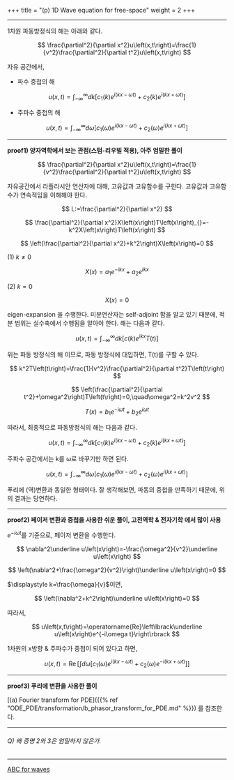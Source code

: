 +++
title = "(p) 1D Wave equation for free-space"
weight = 2
+++

---

1차원 파동방정식의 해는 아래와 같다.

$$
\frac{\partial^2}{\partial x^2}u\left(x,t\right)=\frac{1}{v^2}\frac{\partial^2}{\partial t^2}u\left(x,t\right)
$$

자유 공간에서,

- 파수 중첩의 해

$$
u\left(x,t\right)=\int_{-\infty}^{\infty}dk\left\lbrack c_1\left(k\right)e^{i\left(kx-\omega t\right)}+c_2\left(k\right)e^{i\left(kx+\omega t\right)}\right\rbrack
$$

- 주파수 중첩의 해

$$
u\left(x,t\right)=\int_{-\infty}^{\infty}d\omega\left\lbrack c_1\left(\omega\right)e^{i\left(kx-\omega t\right)}+c_2\left(\omega\right)e^{i\left(kx+\omega t\right)}\right\rbrack
$$

---

**proof1) 양자역학에서 보는 관점(스텀-리우빌 적용), 아주 엄밀한 풀이**

$$
\frac{\partial^2}{\partial x^2}u\left(x,t\right)=\frac{1}{v^2}\frac{\partial^2}{\partial t^2}u\left(x,t\right)
$$

자유공간에서 라플라시안 연산자에 대해, 고유값과 고유함수를 구한다. 고유값과 고유함수가 연속적임을 이해해야 한다.

$$
L:=\frac{\partial^2}{\partial x^2}
$$

$$
\frac{\partial^2}{\partial x^2}X\left(x\right)T\left(x\right)_{}=-k^2X\left(x\right)T\left(x\right)
$$

$$
\left(\frac{\partial^2}{\partial x^2}+k^2\right)X\left(x\right)=0
$$

(1) $k\ne0$

$$
X\left(x\right)=a_1e^{-ikx}+a_2e^{ikx}
$$

(2) $k=0$

$$
X\left(x\right)=0
$$

eigen-expansion 을 수행한다. 미분연산자는 self-adjoint 함을 알고 있기 때문에, 적분 범위는 실수축에서 수행됨을 알아야 한다. 해는 다음과 같다.

$$
u\left(x,t\right)=\int_{-\infty}^{\infty}dk\left\lbrack c\left(k\right)e^{ikx}T\left(t\right)\right\rbrack
$$

위는 파동 방정식의 해 이므로, 파동 방정식에 대입하면, T(t)를 구할 수 있다.

$$
k^2T\left(t\right)=\frac{1}{v^2}\frac{\partial^2}{\partial t^2}T\left(t\right)
$$

$$
\left(\frac{\partial^2}{\partial t^2}+\omega^2\right)T\left(t\right)=0,\quad\omega^2=k^2v^2
$$

$$
T\left(x\right)=b_1e^{-i\omega t}+b_2e^{i\omega t}
$$

따라서, 최종적으로 파동방정식의 해는 다음과 같다.

$$
u\left(x,t\right)=\int_{-\infty}^{\infty}dk\left\lbrack c_1\left(k\right)e^{i\left(kx-\omega t\right)}+c_2\left(k\right)e^{i\left(kx+\omega t\right)}\right\rbrack
$$

주파수 공간에서는 k를 ω로 바꾸기만 하면 된다.

$$
u\left(x,t\right)=\int_{-\infty}^{\infty}d\omega\left\lbrack c_1\left(\omega\right)e^{i\left(kx-\omega t\right)}+c_2\left(\omega\right)e^{i\left(kx+\omega t\right)}\right\rbrack
$$

푸리에 (역)변환과 동일한 형태이다. 잘 생각해보면, 파동의 중첩을 만족하기 때문에, 위의 결과는 당연하다.

---

**proof2) 페이저 변환과 중첩을 사용한 쉬운 풀이, 고전역학 & 전자기학 에서 많이 사용**

$e^{-i \omega t}$를 기준으로, 페이저 변환을 수행한다.

$$
\nabla^2\underline u\left(x\right)=-\frac{\omega^2}{v^2}\underline u\left(x\right)
$$

$$
\left(\nabla^2+\frac{\omega^2}{v^2}\right)\underline u\left(x\right)=0
$$

$\displaystyle k=\frac{\omega}{v}$이면,

$$
\left(\nabla^2+k^2\right)\underline u\left(x\right)=0
$$

따라서,

$$
u\left(x,t\right)=\operatorname{Re}\left\lbrack\underline u\left(x\right)e^{-i\omega t}\right\rbrack
$$

1차원의 x방향 & 주파수가 중첩이 되어 있다고 하면,

$$
u\left(x,t\right)=\operatorname{Re}\left\lbrack\int d\omega\left\lbrack c_1\left(\omega\right)e^{i\left(kx-\omega t\right)}+c_2\left(\omega\right)e^{-i\left(kx+\omega t\right)}\right\rbrack\right\rbrack
$$

---

**proof3) 푸리에 변환을 사용한 풀이**

[(a) Fourier transform for PDE]({{% ref "ODE_PDE/transformation/b_phasor_transform_for_PDE.md" %}}) 를 참조한다.

---

###### Q) 왜 증명 2와 3은 엄밀하지 않은가.

---

[ABC for waves](https://www.ibiblio.org/e-notes/webgl/gpu/boundary.htm)